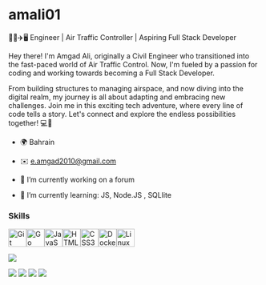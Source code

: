 # amali01

👷‍♂️✈️🖥️ Engineer | Air Traffic Controller | Aspiring Full Stack Developer

Hey there! I'm Amgad Ali, originally a Civil Engineer who transitioned into the fast-paced world of Air Traffic Control. Now, I'm fueled by a passion for coding and working towards becoming a Full Stack Developer.

From building structures to managing airspace, and now diving into the digital realm, my journey is all about adapting and embracing new challenges. Join me in this exciting tech adventure, where every line of code tells a story. Let's connect and explore the endless possibilities together! 💻🚀

* 🌍  Bahrain
* ✉️  [e.amgad2010@gmail.com](mailto:amgad2010@gmail.com)

* 🔭 I’m currently working on a forum
* 🌱 I’m currently learning: JS, Node.JS , SQLlite



### Skills

<p align="left">
<a href="https://docs.microsoft.com/en-us/cpp/?view=msvc-170" target="_blank" rel="noreferrer"></a><a href="https://git-scm.com/" target="_blank" rel="noreferrer"><img src="https://raw.githubusercontent.com/danielcranney/readme-generator/main/public/icons/skills/git-colored.svg" width="36" height="36" alt="Git" /></a><a href="https://go.dev/doc/" target="_blank" rel="noreferrer"><img src="https://raw.githubusercontent.com/danielcranney/readme-generator/main/public/icons/skills/go-colored.svg" width="36" height="36" alt="Go" /></a><a href="https://developer.mozilla.org/en-US/docs/Web/JavaScript" target="_blank" rel="noreferrer"><img src="https://raw.githubusercontent.com/danielcranney/readme-generator/main/public/icons/skills/javascript-colored.svg" width="36" height="36" alt="JavaScript" /></a><a href="https://www.typescriptlang.org/" target="_blank" rel="noreferrer"></a><a href="https://developer.mozilla.org/en-US/docs/Glossary/HTML5" target="_blank" rel="noreferrer"><img src="https://raw.githubusercontent.com/danielcranney/readme-generator/main/public/icons/skills/html5-colored.svg" width="36" height="36" alt="HTML5" /></a><a href="https://www.w3.org/TR/CSS/#css" target="_blank" rel="noreferrer"><img src="https://raw.githubusercontent.com/danielcranney/readme-generator/main/public/icons/skills/css3-colored.svg" width="36" height="36" alt="CSS3" /></a></a><a href="https://www.docker.com/" target="_blank" rel="noreferrer"><img src="https://raw.githubusercontent.com/danielcranney/readme-generator/main/public/icons/skills/docker-colored.svg" width="36" height="36" alt="Docker" /></a><a href="https://www.linux.org" target="_blank" rel="noreferrer"><img src="https://raw.githubusercontent.com/danielcranney/readme-generator/main/public/icons/skills/linux-colored.svg" width="36" height="36" alt="Linux" /></a>
</p>

 ![](http://github-profile-summary-cards.vercel.app/api/cards/profile-details?username=amali01&theme=nord_dark) 
 
 ![](http://github-profile-summary-cards.vercel.app/api/cards/repos-per-language?username=amali01&theme=nord_dark) 
 ![](http://github-profile-summary-cards.vercel.app/api/cards/most-commit-language?username=amali01&theme=nord_dark) 
  ![](http://github-profile-summary-cards.vercel.app/api/cards/stats?username=amali01&theme=nord_dark) 
   ![](http://github-profile-summary-cards.vercel.app/api/cards/productive-time?username=amali01&theme=nord_dark&utcOffset=8) 
